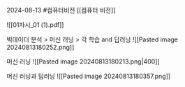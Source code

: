 2024-08-13
#컴퓨터비전 
[[컴퓨터 비전]]

![[01차시_01 (1).pdf]]

빅데이더 분석 > 머신 러닝 > 각 학습 and 딥러닝
![[Pasted image 20240813180252.png]]

머신 러닝
![[Pasted image 20240813180213.png|400]]

머신 러닝과 딥러닝
![[Pasted image 20240813180357.png]]